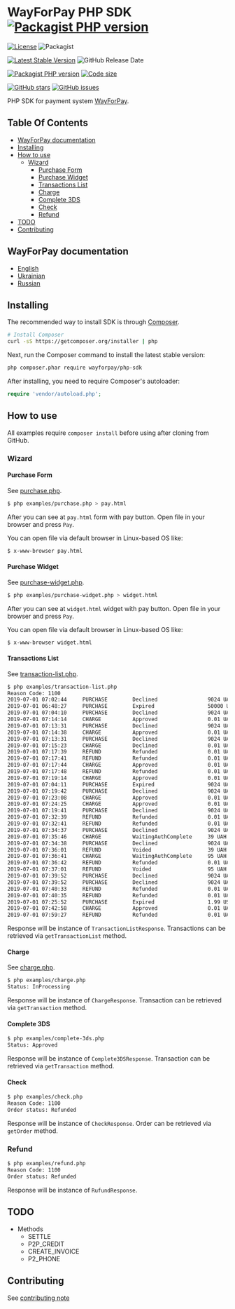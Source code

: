 # WayForPay PHP SDK [![Packagist PHP version](https://img.shields.io/packagist/php-v/wayforpay/php-sdk.svg?style=for-the-badge&logo=php)](https://packagist.org/packages/wayforpay/php-sdk)
[![License](https://img.shields.io/github/license/wayforpay/php-sdk.svg)](https://github.com/wayforpay/php-sdk) ![Packagist](https://img.shields.io/packagist/dm/wayforpay/php-sdk.svg) 

[![Latest Stable Version](https://img.shields.io/packagist/v/wayforpay/php-sdk.svg)](https://packagist.org/packages/wayforpay/php-sdk) ![GitHub Release Date](https://img.shields.io/github/release-date/wayforpay/php-sdk.svg)
 
[![Packagist PHP version](https://img.shields.io/packagist/php-v/wayforpay/php-sdk.svg)](https://packagist.org/packages/wayforpay/php-sdk) [![Code size](https://img.shields.io/github/languages/code-size/wayforpay/php-sdk.svg)](https://github.com/wayforpay/php-sdk)

[![GitHub stars](https://img.shields.io/github/stars/wayforpay/php-sdk.svg)](https://github.com/wayforpay/php-sdk/stargazers) [![GitHub issues](https://img.shields.io/github/issues/wayforpay/php-sdk.svg)](https://github.com/wayforpay/php-sdk/issues)

PHP SDK for payment system [WayForPay](https://wayforpay.com).

## Table Of Contents

- [WayForPay documentation](#wayforpay-documentation)
- [Installing](#installing)
- [How to use](#how-to-use)
  - [Wizard](#wizard)
    - [Purchase Form](#purchase-form)
    - [Purchase Widget](#purchase-widget)
    - [Transactions List](#transactions-list)
    - [Charge](#charge)
    - [Complete 3DS](#complete-3ds)
    - [Check](#check)
    - [Refund](#refund)
- [TODO](#todo)
- [Contributing](#contributing)


## WayForPay documentation
* [English](https://wiki.wayforpay.com/display/WADE/Wayforpay+Api+documentations+ENG)
* [Ukrainian](https://wiki.wayforpay.com/display/WADU/Wayforpay+Api+documentations+UA)
* [Russian](https://wiki.wayforpay.com/display/AD/Api+documentation)

## Installing

The recommended way to install SDK is through
[Composer](http://getcomposer.org).

```bash
# Install Composer
curl -sS https://getcomposer.org/installer | php
```

Next, run the Composer command to install the latest stable version:

```bash
php composer.phar require wayforpay/php-sdk
```

After installing, you need to require Composer's autoloader:

```php
require 'vendor/autoload.php';
```

## How to use

All examples require `composer install` before using after cloning from GitHub.

### Wizard

#### Purchase Form

See [purchase.php](examples/purchase.php).

```bash
$ php examples/purchase.php > pay.html
```

After you can see at `pay.html` form with pay button. Open file in your browser and press `Pay`.

You can open file via default browser in Linux-based OS like:

```bash
$ x-www-browser pay.html
```

#### Purchase Widget

See [purchase-widget.php](examples/purchase-widget.php).

```bash
$ php examples/purchase-widget.php > widget.html
```

After you can see at `widget.html` widget with pay button. Open file in your browser and press `Pay`.

You can open file via default browser in Linux-based OS like:

```bash
$ x-www-browser widget.html
```

#### Transactions List

See [transaction-list.php](examples/transaction-list.php).

```bash
$ php examples/transaction-list.php 
Reason Code: 1100
2019-07-01 07:02:44     PURCHASE        Declined                9024 UAH
2019-07-01 06:48:27     PURCHASE        Expired                 50000 UAH
2019-07-01 07:04:10     PURCHASE        Declined                9024 UAH
2019-07-01 07:14:14     CHARGE          Approved                0.01 UAH
2019-07-01 07:13:31     PURCHASE        Declined                9024 UAH
2019-07-01 07:14:38     CHARGE          Approved                0.01 UAH
2019-07-01 07:13:31     PURCHASE        Declined                9024 UAH
2019-07-01 07:15:23     CHARGE          Declined                0.01 UAH
2019-07-01 07:17:39     REFUND          Refunded                0.01 UAH
2019-07-01 07:17:41     REFUND          Refunded                0.01 UAH
2019-07-01 07:17:44     CHARGE          Approved                0.01 UAH
2019-07-01 07:17:48     REFUND          Refunded                0.01 UAH
2019-07-01 07:19:14     CHARGE          Approved                0.01 UAH
2019-07-01 07:04:11     PURCHASE        Expired                 9024 UAH
2019-07-01 07:19:42     PURCHASE        Declined                9024 UAH
2019-07-01 07:23:08     CHARGE          Approved                0.01 UAH
2019-07-01 07:24:25     CHARGE          Approved                0.01 UAH
2019-07-01 07:19:41     PURCHASE        Declined                9024 UAH
2019-07-01 07:32:39     REFUND          Refunded                0.01 UAH
2019-07-01 07:32:41     REFUND          Refunded                0.01 UAH
2019-07-01 07:34:37     PURCHASE        Declined                9024 UAH
2019-07-01 07:35:46     CHARGE          WaitingAuthComplete     39 UAH
2019-07-01 07:34:38     PURCHASE        Declined                9024 UAH
2019-07-01 07:36:01     REFUND          Voided                  39 UAH
2019-07-01 07:36:41     CHARGE          WaitingAuthComplete     95 UAH
2019-07-01 07:36:42     REFUND          Refunded                0.01 UAH
2019-07-01 07:37:01     REFUND          Voided                  95 UAH
2019-07-01 07:39:52     PURCHASE        Declined                9024 UAH
2019-07-01 07:39:52     PURCHASE        Declined                9024 UAH
2019-07-01 07:40:33     REFUND          Refunded                0.01 UAH
2019-07-01 07:40:35     REFUND          Refunded                0.01 UAH
2019-07-01 07:25:52     PURCHASE        Expired                 1.99 USD
2019-07-01 07:42:58     CHARGE          Approved                0.01 UAH
2019-07-01 07:59:27     REFUND          Refunded                0.01 UAH
```

Response will be instance of `TransactionListResponse`. Transactions can be retrieved via
`getTransactionList` method.

#### Charge

See [charge.php](examples/charge.php).

```bash
$ php examples/charge.php 
Status: InProcessing
```

Response will be instance of `ChargeResponse`. Transaction can be retrieved via
`getTransaction` method.

#### Complete 3DS

```bash
$ php examples/complete-3ds.php 
Status: Approved
```

Response will be instance of `Complete3DSResponse`. Transaction can be retrieved via
`getTransaction` method.

#### Check

```bash
$ php examples/check.php 
Reason Code: 1100
Order status: Refunded
```

Response will be instance of `CheckResponse`. Order can be retrieved via
`getOrder` method.

### Refund

```bash
$ php examples/refund.php 
Reason Code: 1100
Order status: Refunded
```

Response will be instance of `RufundResponse`.

## TODO

* Methods
    * SETTLE
    * P2P_CREDIT
    * CREATE_INVOICE
    * P2_PHONE

## Contributing
See [contributing note](./CONTRIBUTING.md)